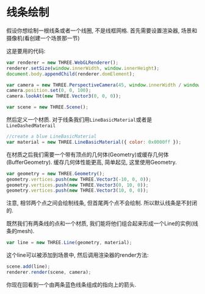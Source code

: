 # 线条绘制

假设你想绘制一根线条或者一个线圈,  不是线框网格. 首先需要设置渲染器, 场景和摄像机\(看创建一个场景那一节\)

这是要用的代码:

```js
var renderer = new THREE.WebGLRenderer();
renderer.setSize(window.innerWidth, window.innerHeight);
document.body.appendChild(renderer.domElement);

var camera = new THREE.PerspectiveCamera(45, window.innerWidth / window.innerHeight, 1, 500);
camera.position.set(0, 0, 100);
camera.lookAt(new THREE.Vector3(0, 0, 0));

var scene = new THREE.Scene();
```

然后定义一个材质. 对于线条我们用`LineBasicMaterial`或者是`LineDashedMaterail`

```js
//create a blue LineBasicMaterial
var material = new THREE.LineBasicMaterial({ color: 0x0000ff });
```

在材质之后我们需要一个带有顶点的几何体\(Geometry\)或缓存几何体\(BufferGeometry\). 缓存几何体性能更高, 简单起见, 这里使用Geometry.

```js
var geometry = new THREE.Geometry();
geometry.vertices.push(new THREE.Vector3(-10, 0, 0));
geometry.vertices.push(new THREE.Vector3(0, 10, 0));
geometry.vertices.push(new THREE.Vector3(10, 0, 0));
```

注意, 相邻两个点之间会绘制线条,  但首尾两个点不会绘制. 所以默认线条是不封闭的.

既然我们有两条线的点和一个材质, 我们能将他们组合起来形成一个Line的实例\(线条的mesh\).

```js
var line = new THREE.Line(geometry, material);
```

这个line可以被添加到场景中, 然后调用渲染器的render方法:

```js
scene.add(line);
renderer.render(scene, camera);
```

你现在回看到一个由两条蓝色线条组成的指向上的箭头.





